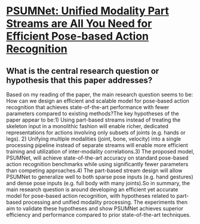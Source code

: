 # [PSUMNet: Unified Modality Part Streams are All You Need for Efficient   Pose-based Action Recognition](https://arxiv.org/abs/2208.05775)

## What is the central research question or hypothesis that this paper addresses?

Based on my reading of the paper, the main research question seems to be: How can we design an efficient and scalable model for pose-based action recognition that achieves state-of-the-art performance with fewer parameters compared to existing methods?The key hypotheses of the paper appear to be:1) Using part-based streams instead of treating the skeleton input in a monolithic fashion will enable richer, dedicated representations for actions involving only subsets of joints (e.g. hands or legs). 2) Unifying multiple modalities (joint, bone, velocity) into a single processing pipeline instead of separate streams will enable more efficient training and utilization of inter-modality correlations.3) The proposed model, PSUMNet, will achieve state-of-the-art accuracy on standard pose-based action recognition benchmarks while using significantly fewer parameters than competing approaches.4) The part-based stream design will allow PSUMNet to generalize well to both sparse pose inputs (e.g. hand gestures) and dense pose inputs (e.g. full body with many joints).So in summary, the main research question is around developing an efficient yet accurate model for pose-based action recognition, with hypotheses related to part-based processing and unified modality processing. The experiments then aim to validate these hypotheses and show PSUMNet achieves superior efficiency and performance compared to prior state-of-the-art techniques.
